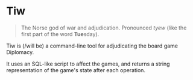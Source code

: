 # Tiw
> The Norse god of war and adjudication.
> Pronounced _tyew_ (like the first part of the word **Tue**sday).

Tiw is (/will be) a command-line tool for adjudicating the
board game Diplomacy.

It uses an SQL-like script to affect the games, and returns
a string representation of the game's state after each
operation.